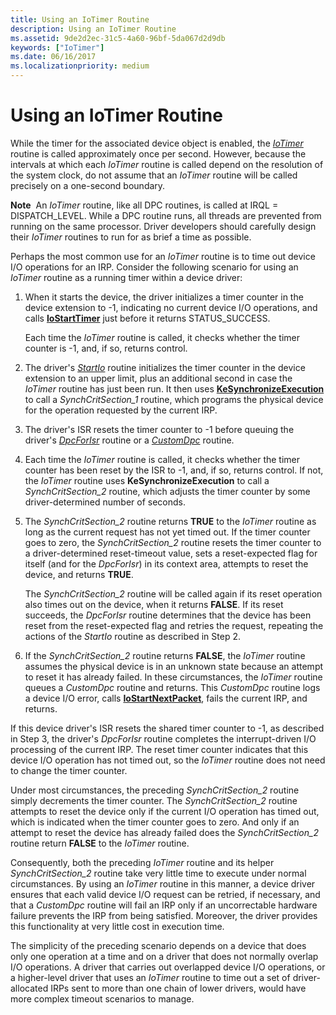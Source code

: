```yaml
---
title: Using an IoTimer Routine
description: Using an IoTimer Routine
ms.assetid: 9de2d2ec-31c5-4a60-96bf-5da067d2d9db
keywords: ["IoTimer"]
ms.date: 06/16/2017
ms.localizationpriority: medium
---
```


# Using an IoTimer Routine





While the timer for the associated device object is enabled, the [*IoTimer*](https://docs.microsoft.com/windows-hardware/drivers/ddi/content/wdm/nc-wdm-io_timer_routine) routine is called approximately once per second. However, because the intervals at which each *IoTimer* routine is called depend on the resolution of the system clock, do not assume that an *IoTimer* routine will be called precisely on a one-second boundary.

**Note**  An *IoTimer* routine, like all DPC routines, is called at IRQL = DISPATCH\_LEVEL. While a DPC routine runs, all threads are prevented from running on the same processor. Driver developers should carefully design their *IoTimer* routines to run for as brief a time as possible.

 

Perhaps the most common use for an *IoTimer* routine is to time out device I/O operations for an IRP. Consider the following scenario for using an *IoTimer* routine as a running timer within a device driver:

1.  When it starts the device, the driver initializes a timer counter in the device extension to -1, indicating no current device I/O operations, and calls [**IoStartTimer**](https://docs.microsoft.com/windows-hardware/drivers/ddi/content/ntifs/nf-ntifs-iostarttimer) just before it returns STATUS\_SUCCESS.

    Each time the *IoTimer* routine is called, it checks whether the timer counter is -1, and, if so, returns control.

2.  The driver's [*StartIo*](https://docs.microsoft.com/windows-hardware/drivers/ddi/content/wdm/nc-wdm-driver_startio) routine initializes the timer counter in the device extension to an upper limit, plus an additional second in case the *IoTimer* routine has just been run. It then uses [**KeSynchronizeExecution**](https://docs.microsoft.com/windows-hardware/drivers/ddi/content/wdm/nf-wdm-kesynchronizeexecution) to call a *SynchCritSection\_1* routine, which programs the physical device for the operation requested by the current IRP.

3.  The driver's ISR resets the timer counter to -1 before queuing the driver's [*DpcForIsr*](https://docs.microsoft.com/windows-hardware/drivers/ddi/content/wdm/nc-wdm-io_dpc_routine) routine or a [*CustomDpc*](https://docs.microsoft.com/windows-hardware/drivers/ddi/content/wdm/nc-wdm-kdeferred_routine) routine.

4.  Each time the *IoTimer* routine is called, it checks whether the timer counter has been reset by the ISR to -1, and, if so, returns control. If not, the *IoTimer* routine uses **KeSynchronizeExecution** to call a *SynchCritSection\_2* routine, which adjusts the timer counter by some driver-determined number of seconds.

5.  The *SynchCritSection\_2* routine returns **TRUE** to the *IoTimer* routine as long as the current request has not yet timed out. If the timer counter goes to zero, the *SynchCritSection\_2* routine resets the timer counter to a driver-determined reset-timeout value, sets a reset-expected flag for itself (and for the *DpcForIsr*) in its context area, attempts to reset the device, and returns **TRUE**.

    The *SynchCritSection\_2* routine will be called again if its reset operation also times out on the device, when it returns **FALSE**. If its reset succeeds, the *DpcForIsr* routine determines that the device has been reset from the reset-expected flag and retries the request, repeating the actions of the *StartIo* routine as described in Step 2.

6.  If the *SynchCritSection\_2* routine returns **FALSE**, the *IoTimer* routine assumes the physical device is in an unknown state because an attempt to reset it has already failed. In these circumstances, the *IoTimer* routine queues a *CustomDpc* routine and returns. This *CustomDpc* routine logs a device I/O error, calls [**IoStartNextPacket**](https://docs.microsoft.com/windows-hardware/drivers/ddi/content/ntifs/nf-ntifs-iostartnextpacket), fails the current IRP, and returns.

If this device driver's ISR resets the shared timer counter to -1, as described in Step 3, the driver's *DpcForIsr* routine completes the interrupt-driven I/O processing of the current IRP. The reset timer counter indicates that this device I/O operation has not timed out, so the *IoTimer* routine does not need to change the timer counter.

Under most circumstances, the preceding *SynchCritSection\_2* routine simply decrements the timer counter. The *SynchCritSection\_2* routine attempts to reset the device only if the current I/O operation has timed out, which is indicated when the timer counter goes to zero. And only if an attempt to reset the device has already failed does the *SynchCritSection\_2* routine return **FALSE** to the *IoTimer* routine.

Consequently, both the preceding *IoTimer* routine and its helper *SynchCritSection\_2* routine take very little time to execute under normal circumstances. By using an *IoTimer* routine in this manner, a device driver ensures that each valid device I/O request can be retried, if necessary, and that a *CustomDpc* routine will fail an IRP only if an uncorrectable hardware failure prevents the IRP from being satisfied. Moreover, the driver provides this functionality at very little cost in execution time.

The simplicity of the preceding scenario depends on a device that does only one operation at a time and on a driver that does not normally overlap I/O operations. A driver that carries out overlapped device I/O operations, or a higher-level driver that uses an *IoTimer* routine to time out a set of driver-allocated IRPs sent to more than one chain of lower drivers, would have more complex timeout scenarios to manage.

 

 




